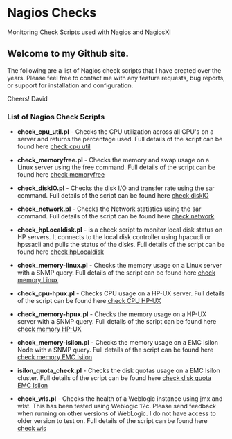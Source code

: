 # Nagios Checks
Monitoring Check Scripts used with Nagios and NagiosXI

## Welcome to my Github site.

The following are a list of Nagios check scripts that I have created over the years.  Please feel free to contact me with any feature requests, bug reports, or support for installation and configuration.  
  

Cheers!
David

### List of Nagios Check Scripts
* **check_cpu_util.pl** - Checks the CPU utilization across all CPU's on a server and returns the percentage used. Full details of the script can be found here [check cpu util](https://github.com/throwsb/nagios-checks/blob/master/check_cpu_util.md)

* **check_memoryfree.pl** - Checks the memory and swap usage on a Linux server using the free command.  Full details of the script can be found here [check memoryfree](https://github.com/throwsb/nagios-checks/blob/master/check_memorylinux.md)

* **check_diskIO.pl** - Checks the disk I/O and transfer rate using the sar command. Full details of the script can be found here [check diskIO](https://github.com/throwsb/nagios-checks/blob/master/check_diskIO.md)

* **check_network.pl** - Checks the Network statistics using the sar command.  Full details of the script can be found here [check network](https://github.com/throwsb/nagios-checks/blob/master/check_network.md)

* **check_hpLocaldisk.pl** - is a check script to monitor local disk status on HP servers.  It connects to the local disk controller using hpacucli or hpssacli 
    and pulls the status of the disks.  Full details of the script can be found here [check hpLocaldisk](https://github.com/throwsb/nagios-checks/blob/master/check_hpLocaldisk.md)


* **check_memory-linux.pl** - Checks the memory usage on a Linux server with a SNMP query.  Full details of the script can be found here [check memory Linux](https://github.com/throwsb/nagios-checks/blob/master/check_memorylinux.md)

* **check_cpu-hpux.pl** - Checks CPU usage on a HP-UX server.  Full details of the script can be found here [check CPU HP-UX](https://github.com/throwsb/nagios-checks/blob/master/check_hpux.md)

* **check_memory-hpux.pl** - Checks the memory usage on a HP-UX server with a SNMP query.  Full details of the script can be found here [check memory HP-UX](https://github.com/throwsb/nagios-checks/blob/master/check_hpux.md)

* **check_memory-isilon.pl** - Checks the memory usage on a EMC Isilon Node with a SNMP query.  Full details of the script can be found here [check memory EMC Isilon](https://github.com/throwsb/nagios-checks/blob/master/check_isilon.md)

* **isilon_quota_check.pl** - Checks the disk quotas usage on a EMC Isilon cluster.  Full details of the script can be found here [check disk quota EMC Isilon](https://github.com/throwsb/nagios-checks/blob/master/check_isilon.md)

* **check_wls.pl** - Checks the health of a Weblogic instance using jmx and wlst.  This has been tested using Weblogic 12c.  Please send feedback when running on other versions of WebLogic.  I do not have access to older version to test on.  Full details of the script can be found here [check wls](https://github.com/throwsb/nagios-checks/blob/master/check_wls.md)

